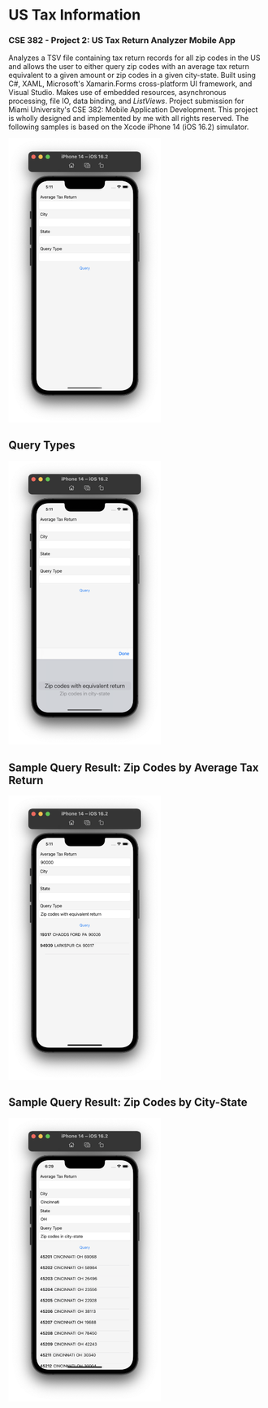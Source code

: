 <h1>US Tax Information</h1>

<h3>CSE 382 - Project 2: US Tax Return Analyzer Mobile App</h3>

<p>Analyzes a TSV file containing tax return records for all zip codes in the US and allows the user to either query zip codes with an average tax return equivalent to a given amount or zip codes in a given city-state. Built using C#, XAML, Microsoft's Xamarin.Forms cross-platform UI framework, and Visual Studio. Makes use of embedded resources, asynchronous processing, file IO, data binding, and <i>ListViews</i>. Project submission for Miami University's CSE 382: Mobile Application Development. This project is wholly designed and implemented by me with all rights reserved. The following samples is based on the Xcode iPhone 14 (iOS 16.2) simulator.</p>

<img width="300" src="https://github.com/karimsammouri/MU-CSE-382/blob/main/Project02%20-%20US%20Tax%20Information/Screenshots/MainPage.png">

<h2>Query Types</h2>
<img width="300" src="https://github.com/karimsammouri/MU-CSE-382/blob/main/Project02%20-%20US%20Tax%20Information/Screenshots/QueryTypes.png">

<h2>Sample Query Result: Zip Codes by Average Tax Return</h2>
<img width="300" src="https://github.com/karimsammouri/MU-CSE-382/blob/main/Project02%20-%20US%20Tax%20Information/Screenshots/Query1Result.png">

<h2>Sample Query Result: Zip Codes by City-State</h2>
<img width="300" src="https://github.com/karimsammouri/MU-CSE-382/blob/main/Project02%20-%20US%20Tax%20Information/Screenshots/Query2Result.png">
